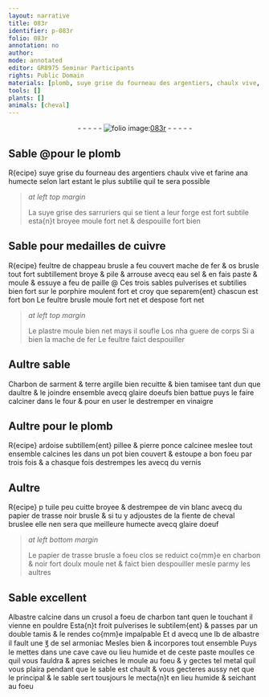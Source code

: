 ```yaml
---
layout: narrative
title: 083r
identifier: p-083r
folio: 083r
annotation: no
author:
mode: annotated
editor: GR8975 Seminar Participants
rights: Public Domain
materials: [plomb, suye grise du fourneau des argentiers, chaulx vive, farine, suye grise des sarruriers, cuivre, feultre de chappeau, mache de fer, os, eau sel, paille, porphire, feultre, plastre, Charbon de sarment, terre argille, glaire doeufs, vinaigre, ardoise, pierre ponce, vernis, tuile peu cuitte, vin blanc, papier de trasse, fiente de cheval, glaire doeuf, Albastre, charbon, albastre, sel armoniac, metal]
tools: []
plants: []
animals: [cheval]
---
```


<div class="folio" align="center">- - - - - <a href="http://gallica.bnf.fr/ark:/12148/btv1b10500001g/f171.item" target="_blank"><img src="https://cu-mkp.github.io/2017-workshop-edition/assets/photo-icon.png" alt="folio image: " style="display:inline-block; margin-bottom:-3px;"/>083r</a> - - - - - </div>    

## Sable @pour le <span class="m">plomb</span>

 
R{ecipe} <span class="m">suye grise du fourneau des <span class="pro">argentiers</span></span> <span class="m">chaulx vive</span> et <span class="m">farine</span> ana humecte selon lart estant le plus subtilie quil te sera possible
 
> *at left top margin*
> 
>   La <span class="m">suye grise des <span class="pro">sarruriers</span></span> qui se tient a leur forge est fort subtile esta{n}t broyee moule fort net & despouille fort bien
    

## Sable pour medailles de <span class="m">cuivre</span>

 
R{ecipe} <span class="m">feultre de chappeau</span> brusle a feu couvert <span class="m">mache de fer</span> & <span class="m">os</span> brusle tout fort subtillement broye & pile & arrouse avecq <span class="m">eau sel</span> & en fais paste & moule & essuye a feu de <span class="m">paille</span> @ Ces trois sables pulverises et subtilies bien fort sur le <span class="m">porphire</span> moulent fort et croy que separem{ent} chascun est fort bon Le <span class="m">feultre</span> brusle moule fort net et despose fort net
 
> *at left top margin*
> 
>   Le <span class="m">plastre</span> moule bien net mays il soufle L<span class="m">os</span> nha guere de corps Si a bien la <span class="m">mache de fer</span> Le <span class="m">feultre</span> faict despouiller
    

## Aultre sable

 
<span class="m">Charbon de sarment</span> & <span class="m">terre argille</span> bien recuitte & bien tamisee tant dun que daultre & le joindre ensemble avecq <span class="m">glaire doeufs</span> bien battue puys le faire calciner dans le four & pour en user le destremper en <span class="m">vinaigre</span>
    

## Aultre pour le <span class="m">plomb</span>

 
R{ecipe} <span class="m">ardoise</span> subtillem{ent} pillee & <span class="m">pierre ponce</span> calcinee meslee tout ensemble calcines les dans un pot bien couvert & estoupe a bon foeu par trois fois & a chasque fois destrempes les avecq du <span class="m">vernis</span>
    

## Aultre

 
R{ecipe} p <span class="m">tuile peu cuitte</span> broyee & destrempee de <span class="m">vin blanc</span> avecq du <span class="m">papier de trasse</span> noir brusle & si tu y adjoustes de la <span class="m">fiente de <span class="al">cheval</span></span> bruslee elle nen sera que meilleure humecte avecq <span class="m">glaire doeuf</span>
 
> *at left bottom margin*
> 
>   Le <span class="m">papier de trasse</span> brusle a foeu clos se reduict co{mm}e en charbon & noir fort doulx moule net & faict bien despouiller mesle parmy les aultres
    

## Sable excellent

 
<span class="m">Albastre</span> calcine dans un crusol a foeu de <span class="m">charbon</span> tant quen le touchant il vienne en pouldre Esta{n}t froit pulverises le subtilem{ent} & passes par un double tamis & le rendes co{mm}e impalpable Et d avecq une lb de <span class="m">albastre</span> il fault une ℥ de <span class="m">sel armoniac</span> Mesles bien & incorpores tout ensemble Puys le mettes dans une cave cave ou lieu humide et de ceste paste moulles ce quil vous fauldra & apres seiches le moule au foeu & y gectes tel <span class="m">metal</span> quil vous plaira pendant que le sable est chault & vous gecteres aussy net que le principal & le sable sert tousjours le mecta{n}t en lieu humide & seichant au foeu
 